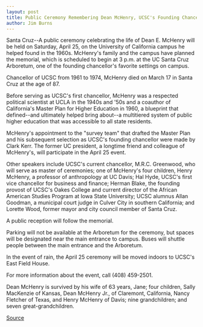 ```yaml
---
layout: post
title: Public Ceremony Remembering Dean McHenry, UCSC's Founding Chancellor, Is Set For Saturday, April 25, On The UC Santa Cruz Campus
author: Jim Burns
---
```


Santa Cruz--A public ceremony celebrating the life of Dean E. McHenry  will be held on Saturday, April 25, on the University of California  campus he helped found in the 1960s. McHenry's family and the  campus have planned the memorial, which is scheduled to begin at 3  p.m. at the UC Santa Cruz Arboretum, one of the founding  chancellor's favorite settings on campus.

Chancellor of UCSC from 1961 to 1974, McHenry died on March  17 in Santa Cruz at the age of 87.

Before serving as UCSC's first chancellor, McHenry was a  respected political scientist at UCLA in the 1940s and '50s and a  coauthor of California's Master Plan for Higher Education in 1960, a  blueprint that defined--and ultimately helped bring  about--a multitiered system of public higher education that was  accessible to all state residents.

McHenry's appointment to the "survey team" that drafted the  Master Plan and his subsequent selection as UCSC's founding  chancellor were made by Clark Kerr. The former UC president, a  longtime friend and colleague of McHenry's, will participate in the  April 25 event.

Other speakers include UCSC's current chancellor, M.R.C.  Greenwood, who will serve as master of ceremonies; one of McHenry's  four children, Henry McHenry, a professor of anthropology at UC  Davis; Hal Hyde, UCSC's first vice chancellor for business and finance; Herman Blake, the founding provost of UCSC's Oakes College and  current director of the African American Studies Program at Iowa State  University; UCSC alumnus Allan Goodman, a municipal court judge  in Culver City in southern California; and Lorette Wood, former  mayor and city council member of Santa Cruz.

A public reception will follow the memorial.

Parking will not be available at the Arboretum for the ceremony, but spaces will be designated near the main entrance to campus. Buses  will shuttle people between the main entrance and the Arboretum.

In the event of rain, the April 25 ceremony will be moved  indoors to UCSC's East Field House.

For more information about the event, call (408) 459-2501.

Dean McHenry is survived by his wife of 63 years, Jane; four  children, Sally MacKenzie of Kansas, Dean McHenry Jr., of Claremont,  California, Nancy Fletcher of Texas, and Henry McHenry of Davis; nine  grandchildren; and seven great-grandchildren.

[Source](http://www1.ucsc.edu/news_events/press_releases/archive/97-98/04-98/041098-Public_service_on_A.html "Permalink to 041098-Public_service_on_A")
